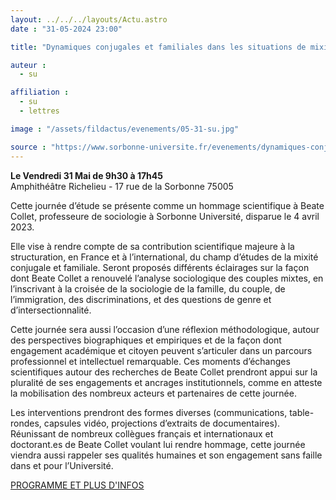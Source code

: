 ```yaml
---
layout: ../../../layouts/Actu.astro
date : "31-05-2024 23:00"

title: "Dynamiques conjugales et familiales dans les situations de mixité et de migration"

auteur :
  - su

affiliation :
  - su
  - lettres

image : "/assets/fildactus/evenements/05-31-su.jpg"

source : "https://www.sorbonne-universite.fr/evenements/dynamiques-conjugales-et-familiales-dans-les-situations-de-mixite-et-de-migration"
---
```


__Le Vendredi 31 Mai de 9h30 à 17h45__  
Amphithéâtre Richelieu - 17 rue de la Sorbonne 75005

Cette journée d’étude se présente comme un hommage scientifique à Beate Collet, professeure de sociologie à Sorbonne Université, disparue le 4 avril 2023.

Elle vise à rendre compte de sa contribution scientifique majeure à la structuration, en France et à l’international, du champ d’études de la mixité conjugale et familiale. Seront proposés différents éclairages sur la façon dont Beate Collet a renouvelé l’analyse sociologique des couples mixtes, en l’inscrivant à la croisée de la sociologie de la famille, du couple, de l’immigration, des discriminations, et des questions de genre et d’intersectionnalité.

Cette journée sera aussi l’occasion d’une réflexion méthodologique, autour des perspectives biographiques et empiriques et de la façon dont engagement académique et citoyen peuvent s’articuler dans un parcours professionnel et intellectuel remarquable. Ces moments d’échanges scientifiques autour des recherches de Beate Collet prendront appui sur la pluralité de ses engagements et ancrages institutionnels, comme en atteste la mobilisation des nombreux acteurs et partenaires de cette journée. 

Les interventions prendront des formes diverses (communications, table-rondes, capsules vidéo, projections d’extraits de documentaires). Réunissant de nombreux collègues français et internationaux et doctorant.es de Beate Collet voulant lui rendre hommage, cette journée viendra aussi rappeler ses qualités humaines et son engagement sans faille dans et pour l’Université.

[PROGRAMME ET PLUS D'INFOS](https://www.sorbonne-universite.fr/evenements/dynamiques-conjugales-et-familiales-dans-les-situations-de-mixite-et-de-migration)